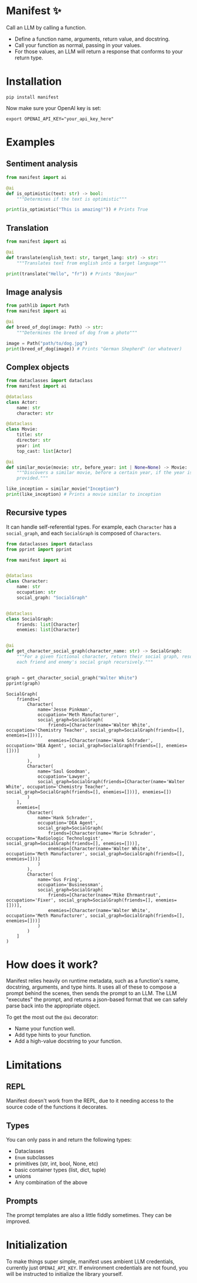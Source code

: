 # Manifest ✨

Call an LLM by calling a function.

- Define a function name, arguments, return value, and docstring.
- Call your function as normal, passing in your values.
- For those values, an LLM will return a response that conforms to your return type.

# Installation

```
pip install manifest
```

Now make sure your OpenAI key is set:

```
export OPENAI_API_KEY="your_api_key_here"
```

# Examples

## Sentiment analysis

```python
from manifest import ai

@ai
def is_optimistic(text: str) -> bool:
    """Determines if the text is optimistic"""

print(is_optimistic("This is amazing!")) # Prints True
```

## Translation

```python
from manifest import ai

@ai
def translate(english_text: str, target_lang: str) -> str:
    """Translates text from english into a target language"""

print(translate("Hello", "fr")) # Prints "Bonjour"
```

## Image analysis

```python
from pathlib import Path
from manifest import ai

@ai
def breed_of_dog(image: Path) -> str:
    """Determines the breed of dog from a photo"""

image = Path("path/to/dog.jpg")
print(breed_of_dog(image)) # Prints "German Shepherd" (or whatever)
```

## Complex objects

```python
from dataclasses import dataclass
from manifest import ai

@dataclass
class Actor:
    name: str
    character: str

@dataclass
class Movie:
    title: str
    director: str
    year: int
    top_cast: list[Actor]

@ai
def similar_movie(movie: str, before_year: int | None=None) -> Movie:
    """Discovers a similar movie, before a certain year, if the year is
    provided."""

like_inception = similar_movie("Inception")
print(like_inception) # Prints a movie similar to inception

```

## Recursive types

It can handle self-referential types. For example, each `Character` has a `social_graph`, and each `SocialGraph` is composed of `Characters`.

```python
from dataclasses import dataclass
from pprint import pprint

from manifest import ai


@dataclass
class Character:
    name: str
    occupation: str
    social_graph: "SocialGraph"


@dataclass
class SocialGraph:
    friends: list[Character]
    enemies: list[Character]


@ai
def get_character_social_graph(character_name: str) -> SocialGraph:
    """For a given fictional character, return their social graph, resolving
    each friend and enemy's social graph recursively."""


graph = get_character_social_graph("Walter White")
pprint(graph)

```

```
SocialGraph(
    friends=[
        Character(
            name='Jesse Pinkman',
            occupation='Meth Manufacturer',
            social_graph=SocialGraph(
                friends=[Character(name='Walter White', occupation='Chemistry Teacher', social_graph=SocialGraph(friends=[], enemies=[]))],
                enemies=[Character(name='Hank Schrader', occupation='DEA Agent', social_graph=SocialGraph(friends=[], enemies=[]))]
            )
        ),
        Character(
            name='Saul Goodman',
            occupation='Lawyer',
            social_graph=SocialGraph(friends=[Character(name='Walter White', occupation='Chemistry Teacher', social_graph=SocialGraph(friends=[], enemies=[]))], enemies=[])
        )
    ],
    enemies=[
        Character(
            name='Hank Schrader',
            occupation='DEA Agent',
            social_graph=SocialGraph(
                friends=[Character(name='Marie Schrader', occupation='Radiologic Technologist', social_graph=SocialGraph(friends=[], enemies=[]))],
                enemies=[Character(name='Walter White', occupation='Meth Manufacturer', social_graph=SocialGraph(friends=[], enemies=[]))]
            )
        ),
        Character(
            name='Gus Fring',
            occupation='Businessman',
            social_graph=SocialGraph(
                friends=[Character(name='Mike Ehrmantraut', occupation='Fixer', social_graph=SocialGraph(friends=[], enemies=[]))],
                enemies=[Character(name='Walter White', occupation='Meth Manufacturer', social_graph=SocialGraph(friends=[], enemies=[]))]
            )
        )
    ]
)
```

# How does it work?

Manifest relies heavily on runtime metadata, such as a function's name,
docstring, arguments, and type hints. It uses all of these to compose a prompt
behind the scenes, then sends the prompt to an LLM. The LLM "executes" the
prompt, and returns a json-based format that we can safely parse back into the
appropriate object.

To get the most out the `@ai` decorator:

- Name your function well.
- Add type hints to your function.
- Add a high-value docstring to your function.

# Limitations

## REPL

Manifest doesn't work from the REPL, due to it needing access to the source code
of the functions it decorates.

## Types

You can only pass in and return the following types:

- Dataclasses
- `Enum` subclasses
- primitives (str, int, bool, None, etc)
- basic container types (list, dict, tuple)
- unions
- Any combination of the above

## Prompts

The prompt templates are also a little fiddly sometimes. They can be improved.

# Initialization

To make things super simple, manifest uses ambient LLM credentials, currently
just `OPENAI_API_KEY`. If environment credentials are not found, you will be
instructed to initialize the library yourself.
